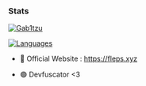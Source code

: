 ### Stats
[![Gab1tzu](https://github-readme-stats.vercel.app/api?username=anuraghazra)](https://github.com/anuraghazra/github-readme-stats)

[![Languages](https://github-readme-stats.vercel.app/api/top-langs/?username=gab1tzuu404)](https://github.com/gab1tzuu404)

- 🔭 Official Website : https://fleps.xyz

- 🟢 Devfuscator <3
